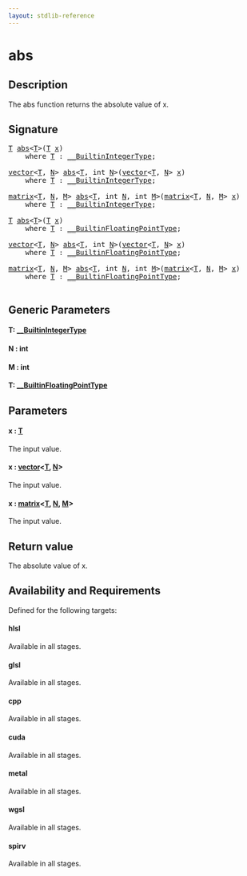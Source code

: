 ```yaml
---
layout: stdlib-reference
---
```


# abs

## Description

The abs function returns the absolute value of x.



## Signature 

<pre>
<a href="abs.html#typeparam-T" class="code_type">T</a> <a href="abs.html">abs</a>&lt;<a href="abs.html#typeparam-T" class="code_type">T</a>&gt;(<a href="abs.html#typeparam-T" class="code_type">T</a> <a href="abs.html#decl-x" class="code_param">x</a>)
    <span class='code_keyword'>where</span> <a href="abs.html#typeparam-T" class="code_type">T</a> : <a href="../interfaces/0_builtinintegertype-029g/index.html" class="code_type">__BuiltinIntegerType</a>;

<a href="../types/vector/index.html" class="code_type">vector</a>&lt;<a href="abs.html#typeparam-T" class="code_type">T</a>, <a href="abs.html#decl-N" class="code_var">N</a>&gt; <a href="abs.html">abs</a>&lt;<a href="abs.html#typeparam-T" class="code_type">T</a>, <span class="code_keyword">int</span> <a href="abs.html#decl-N" class="code_var">N</a>&gt;(<a href="../types/vector/index.html" class="code_type">vector</a>&lt;<a href="abs.html#typeparam-T" class="code_type">T</a>, <a href="abs.html#decl-N" class="code_var">N</a>&gt; <a href="abs.html#decl-x" class="code_param">x</a>)
    <span class='code_keyword'>where</span> <a href="abs.html#typeparam-T" class="code_type">T</a> : <a href="../interfaces/0_builtinintegertype-029g/index.html" class="code_type">__BuiltinIntegerType</a>;

<a href="../types/matrix/index.html" class="code_type">matrix</a>&lt;<a href="abs.html#typeparam-T" class="code_type">T</a>, <a href="abs.html#decl-N" class="code_var">N</a>, <a href="abs.html#decl-M" class="code_var">M</a>&gt; <a href="abs.html">abs</a>&lt;<a href="abs.html#typeparam-T" class="code_type">T</a>, <span class="code_keyword">int</span> <a href="abs.html#decl-N" class="code_var">N</a>, <span class="code_keyword">int</span> <a href="abs.html#decl-M" class="code_var">M</a>&gt;(<a href="../types/matrix/index.html" class="code_type">matrix</a>&lt;<a href="abs.html#typeparam-T" class="code_type">T</a>, <a href="abs.html#decl-N" class="code_var">N</a>, <a href="abs.html#decl-M" class="code_var">M</a>&gt; <a href="abs.html#decl-x" class="code_param">x</a>)
    <span class='code_keyword'>where</span> <a href="abs.html#typeparam-T" class="code_type">T</a> : <a href="../interfaces/0_builtinintegertype-029g/index.html" class="code_type">__BuiltinIntegerType</a>;

<a href="abs.html#typeparam-T" class="code_type">T</a> <a href="abs.html">abs</a>&lt;<a href="abs.html#typeparam-T" class="code_type">T</a>&gt;(<a href="abs.html#typeparam-T" class="code_type">T</a> <a href="abs.html#decl-x" class="code_param">x</a>)
    <span class='code_keyword'>where</span> <a href="abs.html#typeparam-T" class="code_type">T</a> : <a href="../interfaces/0_builtinfloatingpointtype-029hm/index.html" class="code_type">__BuiltinFloatingPointType</a>;

<a href="../types/vector/index.html" class="code_type">vector</a>&lt;<a href="abs.html#typeparam-T" class="code_type">T</a>, <a href="abs.html#decl-N" class="code_var">N</a>&gt; <a href="abs.html">abs</a>&lt;<a href="abs.html#typeparam-T" class="code_type">T</a>, <span class="code_keyword">int</span> <a href="abs.html#decl-N" class="code_var">N</a>&gt;(<a href="../types/vector/index.html" class="code_type">vector</a>&lt;<a href="abs.html#typeparam-T" class="code_type">T</a>, <a href="abs.html#decl-N" class="code_var">N</a>&gt; <a href="abs.html#decl-x" class="code_param">x</a>)
    <span class='code_keyword'>where</span> <a href="abs.html#typeparam-T" class="code_type">T</a> : <a href="../interfaces/0_builtinfloatingpointtype-029hm/index.html" class="code_type">__BuiltinFloatingPointType</a>;

<a href="../types/matrix/index.html" class="code_type">matrix</a>&lt;<a href="abs.html#typeparam-T" class="code_type">T</a>, <a href="abs.html#decl-N" class="code_var">N</a>, <a href="abs.html#decl-M" class="code_var">M</a>&gt; <a href="abs.html">abs</a>&lt;<a href="abs.html#typeparam-T" class="code_type">T</a>, <span class="code_keyword">int</span> <a href="abs.html#decl-N" class="code_var">N</a>, <span class="code_keyword">int</span> <a href="abs.html#decl-M" class="code_var">M</a>&gt;(<a href="../types/matrix/index.html" class="code_type">matrix</a>&lt;<a href="abs.html#typeparam-T" class="code_type">T</a>, <a href="abs.html#decl-N" class="code_var">N</a>, <a href="abs.html#decl-M" class="code_var">M</a>&gt; <a href="abs.html#decl-x" class="code_param">x</a>)
    <span class='code_keyword'>where</span> <a href="abs.html#typeparam-T" class="code_type">T</a> : <a href="../interfaces/0_builtinfloatingpointtype-029hm/index.html" class="code_type">__BuiltinFloatingPointType</a>;

</pre>

## Generic Parameters

####  <a id="typeparam-T"></a>T: [\_\_BuiltinIntegerType](../interfaces/0_builtinintegertype-029g/index.html)
####  <a id="decl-N"></a>N  : int
####  <a id="decl-M"></a>M  : int
####  <a id="typeparam-T"></a>T: [\_\_BuiltinFloatingPointType](../interfaces/0_builtinfloatingpointtype-029hm/index.html)

## Parameters

####  <a id="decl-x"></a>x  : [T](abs.html#typeparam-T)
The input value.

####  <a id="decl-x"></a>x  : [vector](../types/vector/index.html)\<[T](../types/vector/index.html#typeparam-T), [N](../types/vector/index.html#decl-N)\>
The input value.

####  <a id="decl-x"></a>x  : [matrix](../types/matrix/index.html)\<[T](../types/matrix/t-0.html), [N](../types/matrix/index.html#decl-N), [M](../types/matrix/index.html#decl-M)\>
The input value.


## Return value
The absolute value of x.


## Availability and Requirements

Defined for the following targets:

#### hlsl
Available in all stages.

#### glsl
Available in all stages.

#### cpp
Available in all stages.

#### cuda
Available in all stages.

#### metal
Available in all stages.

#### wgsl
Available in all stages.

#### spirv
Available in all stages.



